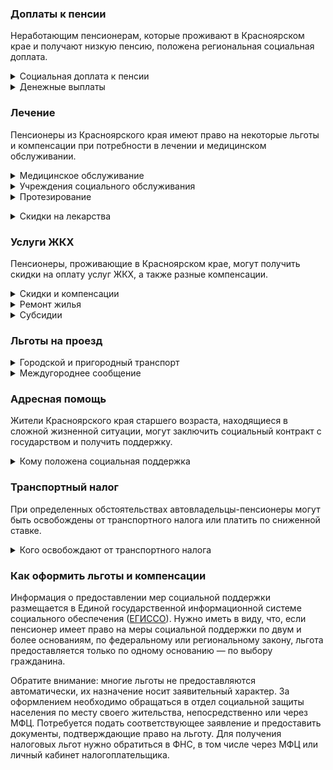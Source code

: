 ### Доплаты к пенсии
Неработающим пенсионерам, которые проживают в Красноярском крае и получают низкую пенсию, положена региональная социальная доплата.
<details>
<summary>Социальная доплата к пенсии</summary>

В Красноярском крае региональный прожиточный минимум пенсионера превышает общефедеральный. В этом регионе неработающим пенсионерам с низким размером пенсии производится региональная социальная доплата к пенсии до прожиточного минимума пенсионера (до 10 963 рублей в 2021 году).

Для назначения выплаты необходимо обращаться в органы социальной защиты населения. С 2022 года доплата будет назначаться автоматически — по данным ПФР.
</details>
<details>
<summary>Денежные выплаты</summary>

Если пенсионер относится к льготной категории, ему полагается ежемесячная денежная выплата (ЕДВ), которая регулярно индексируется.
В [Красноярском](https://docs.cntd.ru/document/985007825) крае ежемесячная денежная выплата в сумме 180 рублей полагается гражданам пожилого возраста, не относящимся к льготным категориям. Она назначается пенсионерам, а также мужчинам старше 60 лет и женщинам старше 55 лет, имеющим стаж не менее 15 лет. Если гражданин проработал на Крайнем Севере не менее 15 лет или на приравненных местностях не менее 20 лет, он получает выплату при достижении возраста 55 и 50 лет (мужчины и женщины соответственно). ЕДВ ветеранов труда, тружеников тыла и жертв политических репрессий составляет 489 рублей, а ветераны труда края получают 359 рублей. Детям погибших защитников Отечества (пенсионерам, не достигшим 18 лет по состоянию на 3 сентября 1945 года, один из родителей которых погиб или пропал без вести в годы ВОВ) полагается ежемесячная выплата по 400 рублей, а ко Дню Победы — по 1000 рублей.
</details>

### Лечение
Пенсионеры из Красноярского края имеют право на некоторые льготы и компенсации при потребности в лечении и медицинском обслуживании.
<details>
<summary>Медицинское обслуживание</summary>

Ветераны труда и труженики тыла сохраняют право на обслуживание в поликлиниках и других медицинских учреждениях, к которым они были прикреплены в период работы до выхода на пенсию. Оказание медицинской помощи вне очереди полагается жертвам политических репрессий, ветеранам труда и труженикам.
</details>
<details>
<summary>Учреждения социального обслуживания</summary>

Внеочередной приём в дома-интернаты для престарелых и инвалидов, учреждения социального обслуживания предоставляется труженикам тыла, реабилитированным и пострадавшим от репрессий пенсионерам.
</details>
<details>
<summary>Протезирование</summary>

Бесплатное изготовление и ремонт зубных протезов полагается труженикам тыла и реабилитированным пенсионерам. Льгота не распространяется на расходы по оплате стоимости драгоценных металлов и металлокерамики. </details>
<details>
<summary>Скидки на лекарства</summary>

Стоимость лекарственных средств, приобретаемых по рецептам врача, снижается на 50% для тружеников тыла и жертв политических репрессий. Приобрести лекарства за половину стоимости могут также пенсионеры и пожилые граждане, имеющие необходимый стаж, ветераны труда и ветераны труда края.
</details>

### Услуги ЖКХ
Пенсионеры, проживающие в Красноярском крае, могут получить скидки на оплату услуг ЖКХ, а также разные компенсации. 
<details>
<summary>Скидки и компенсации</summary>

В [Красноярском](https://docs.cntd.ru/document/985007825) крае труженикам тыла, ветеранам труда и ветеранам труда края выплачивают компенсацию в размере 50% расходов на оплату жилого помещения и коммунальных услуг.

Компенсацию предоставляют в пределах утверждённых нормативов потребления. Льготу получают также члены семьи, совместно проживающие с жертвами политических репрессий, и иждивенцы ветеранов труда.

Одинокие неработающие пенсионеры по достижении 70 лет освобождаются от взносов на капремонт на 50%, а с 80-летнего возраста — полностью. Льгота распространяется также на граждан указанного возраста, семья которых состоит из неработающих граждан пенсионного возраста (мужчины — старше 60 лет, женщины — 55). Компенсация рассчитывается, исходя из установленного в регионе минимального взноса на капремонт за 1 кв. метр и размера стандарта нормативной площади жилого помещения.
</details>
<details>
<summary>Ремонт жилья</summary>

В Красноярском крае можно получить [материальную помощь](https://docs.cntd.ru/document/465805008) на ремонт жилья, ремонт печного отопления и электропроводки. Она полагается малоимущим с доходом ниже 1,5 прожиточных минимума, одиноко проживающим неработающим гражданам пожилого возраста (мужчинам — старше 55 лет, женщинам — 50 лет), инвалидам I и II групп или одиноко проживающим супружеским парам, где оба супруга находятся в пожилом возрасте и не работают либо являются инвалидами I или II группы. Размер материальной помощи зависит от городского округа или муниципального района и составляет от 10 000 до 15 000 рублей.
</details>
<details>
<summary>Субсидии</summary>

В [Красноярском](https://docs.cntd.ru/document/985007860) крае доля затрат на ЖКУ для оформления субсидии для одиноко проживающих пенсионеров и инвалидов, а также семей, состоящих из пенсионеров и инвалидов, зависит от уровня их дохода. Так, при доходе до 1 прожиточного минимума оформить субсидию можно при тратах более 5%; если доходы не превышают 1,8 прожиточного минимума, доля расходов варьируется от 6 до 13%. Пенсионеры, чьи доходы составляют от 1,8 до 5 прожиточных минимумов, получают право на субсидию при расходах на «коммуналку» от 13 до 15%. Остальные оформить субсидию смогут при плате за ЖКУ более 22%.
</details>

### Льготы на проезд
<details>
<summary>Городской и пригородный транспорт</summary>

В [Красноярском](https://docs.cntd.ru/document/985007825) крае проезд по социальной карте на городском наземном электрическом и автомобильном транспорте на маршрутах городского, пригородного и междугороднего сообщения полагается пенсионерам и пожилым гражданам, имеющим необходимый стаж, ветеранам труда и ветеранам труда края, труженикам тыла и жертвам политических репрессий. Реабилитированные и пострадавшие от репрессий пенсионеры имеют право [бесплатного](https://docs.cntd.ru/document/985007829) проезда на железнодорожном транспорте пригородного сообщения, а труженики тыла и ветераны труда — за 50% стоимости. Пенсионеры, пожилые граждане, имеющие необходимый стаж, и ветераны труда края ездят за половину стоимости на пригородных электричках в период с 1 мая по 30 сентября.
</details>
<details>
<summary>Междугороднее сообщение</summary>

В [Красноярском](https://docs.cntd.ru/document/465805008) крае реабилитированному пенсионеру компенсируется стоимость проезда в сумме не более 12 000 рублей, а если до пункта назначения можно добраться только воздушным или водным транспортом — не более 25 000 рублей.
</details>


### Адресная помощь
Жители Красноярского края старшего возраста, находящиеся в сложной жизненной ситуации, могут заключить социальный контракт с государством и получить поддержку.
<details>
<summary>Кому положена социальная поддержка</summary>

Пенсионерам, оказавшимся в трудной жизненной ситуации по не зависящим от них причинам или в связи со стихийным бедствием, экстремальной ситуацией, оказывается адресная помощь. Она предоставляется путём выплаты пособий либо в натуральной форме (обеспечение одеждой, обувью, лекарствами, организация лечения и ухода, проведение ремонта жилья или установка приборов учёта и пр.). С нуждающимися пенсионерами может быть заключён социальный контракт.
</details>

### Транспортный налог
При определенных обстоятельствах автовладельцы-пенсионеры могут быть освобождены от транспортного налога или платить по сниженной ставке. 
<details>
<summary>Кого освобождают от транспортного налога</summary>

В [Красноярском](https://www.nalog.gov.ru/rn77/service/tax/d1114938/) крае пенсионеры и те, кто должен был уйти на пенсию по ранее действовавшему законодательству, уплачивают налог в размере 10% на: легковое авто до 150 л. с.; мотоцикл (мотороллер) до 40 л. с.; другие самоходные ТС, машины и механизмы на пневматическом и гусеничном ходу; снегоходы (мотосани) до 50 л. с.; катера, моторные лодки и другие водные ТС до 100 л. с. Льгота предоставляется на два транспортных средства разных видов, по выбору налогоплательщика. Пенсионеры, инвалиды, ветераны и инвалиды ВОВ и боевых действий, граждане, пострадавшие от радиации, освобождаются от налога на транспортное средство с мощностью двигателя до 100 л. с. При владении ТС с большей мощностью транспортный налог указанными категориями льготников уплачивается как разница между суммой налога на ТС и суммой налога на ТС мощностью 100 л. с.
</details>

### Как оформить льготы и компенсации 
Информация о предоставлении мер социальной поддержки размещается в Единой государственной информационной системе социального обеспечения ([ЕГИССО](http://egisso.ru/site/client/#/)). Нужно иметь в виду, что, если пенсионер имеет право на меры социальной поддержки по двум и более основаниям, по федеральному или региональному закону, льгота предоставляется только по одному основанию — по выбору гражданина.

Обратите внимание: многие льготы не предоставляются автоматически, их назначение носит заявительный характер. За оформлением необходимо обращаться в отдел социальной защиты населения по месту своего жительства, непосредственно или через МФЦ. Потребуется подать соответствующее заявление и предоставить документы, подтверждающие право на льготу. Для получения налоговых льгот нужно обратиться в ФНС, в том числе через МФЦ или личный кабинет налогоплательщика.
